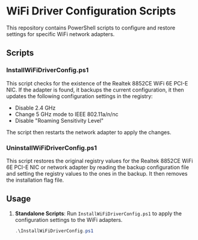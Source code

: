 # WiFi Driver Configuration Scripts

This repository contains PowerShell scripts to configure and restore settings for specific WiFi network adapters.

## Scripts

### InstallWiFiDriverConfig.ps1

This script checks for the existence of the Realtek 8852CE WiFi 6E PCI-E NIC. If the adapter is found, it backups the current configuration, it then updates the following configuration settings in the registry:

  - Disable 2.4 GHz
  - Change 5 GHz mode to IEEE 802.11a/n/nc
  - Disable "Roaming Sensitivity Level"


The script then restarts the network adapter to apply the changes.

### UninstallWiFiDriverConfig.ps1

This script restores the original registry values for the Realtek 8852CE WiFi 6E PCI-E NIC or network adapter by reading the backup configuration file and setting the registry values to the ones in the backup. It then removes the installation flag file.

## Usage

1. **Standalone Scripts**:
   Run `InstallWiFiDriverConfig.ps1` to apply the configuration settings to the WiFi adapters.

   ```powershell
   .\InstallWiFiDriverConfig.ps1
